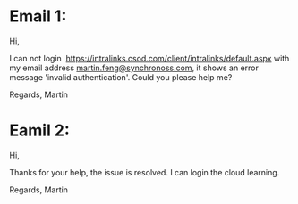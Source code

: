 # Email 1:
Hi,

I can not login  https://intralinks.csod.com/client/intralinks/default.aspx with my email address martin.feng@synchronoss.com, it shows an error message 'invalid authentication'. Could you please help me?
 
Regards,
Martin

# Eamil 2:
Hi,

Thanks for your help, the issue is resolved. I can login the cloud learning.

Regards,
Martin
